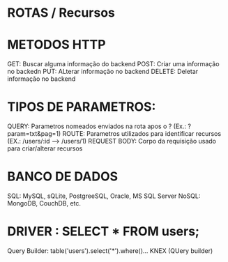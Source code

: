 
# ROTAS / Recursos


# METODOS HTTP

 GET: Buscar alguma informação do backend
 POST: Criar uma informação no backedn
 PUT: ALterar informação no backend
 DELETE: Deletar informação no backend

# TIPOS DE PARAMETROS: 

 QUERY: Parametros nomeados enviados na rota apos o ? (Ex.: ?param=txt&pag=1)
 ROUTE: Parametros utilizados para identificar recursos (EX.: /users/:id --> /users/1)
 REQUEST BODY: Corpo da requisição usado para criar/alterar recursos

# BANCO DE DADOS

 SQL: MySQL, sQLite, PostgreeSQL, Oracle, MS SQL Server
 NoSQL: MongoDB, CouchDB, etc.


# DRIVER : SELECT * FROM users;
 Query Builder: table('users').select('*').where()...
        KNEX (QUery builder)
